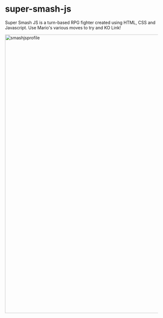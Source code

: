 # super-smash-js
Super Smash JS is a turn-based RPG fighter created using HTML, CSS and Javascript. 
Use Mario's various moves to try and KO Link! 

<img width="914" alt="smashjsprofile" src="https://user-images.githubusercontent.com/24801155/65104610-0c8be400-d9a0-11e9-94d6-dd014ccae847.png">
